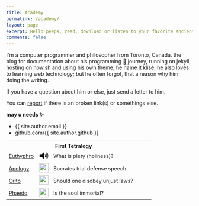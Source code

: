 ```yaml
---
title: Academy 
permalink: /academy/
layout: page
excerpt: Hello peeps, read, download or listen to your favorite ancient Greek philosophers or tragedian. The works are from Gutenberg Press.
comments: false
---
```


I'm a computer programmer and philosopher from Toronto, Canada. the blog for documentation about his programming 🎒 journey, running on jekyll, hosting on [now.sh](http://now.sh) and using his own theme, he name it <a href="https://github.com/piharpi/jekyll-klise" target="_blank" rel="noopener">klisé</a>, he also loves to learning web technology; but he often forgot, that a reason why him doing the writing.

If you have a question about him or else, just send a letter to him.

You can [report](http://github.com/piharpi/jekyll-klise/issues/new) if there is an broken link(s) or somethings else.

**may u needs ✨**

- {{ site.author.email }}
- github.com/{{ site.author.github }}

<table>
    <tr><th colspan="4">First Tetralogy</th></tr>
    <tr>
      <td><a href="{{ site.baseurl }}/academy/plato/euthyphro">Euthyphro</a></td>
      <td><a href="https://librivox.org/euthyphro-by-plato/"><img style="margin:0px;" src="/assets/img/speaker.png" height="25px" width="25px" /></a></td>
      <td>What is piety (holiness)?</td>
      <td></td>
      <td></td>
      <td></td>
      <!-- <td><a href=""><img src="{{ site.baseurl }}/images/pdf.png" height="25px" width="25px" /></a></td> -->
    </tr>
    <tr>
      <td><a href="{{ site.baseurl }}/academy/plato/apology">Apology</a></td>
      <td><a href="https://librivox.org/apology-by-plato/"><img style="margin:0px" src="{{ site.baseurl }}/assets/img/speaker.png" height="25px" width="25px" /></a></td>
      <td>Socrates trial defense speech</td>
      <td></td>
      <td></td>
      <td></td>
    </tr>
    <tr>
      <td><a href="{{ site.baseurl }}/academy/plato/crito">Crito</a></td>
      <td><a href="https://librivox.org/short-nonfiction-collection-vol-024-by-various/"><img style="margin:0px" src="{{ site.baseurl }}/images/speaker.png" height="25px" width="25px" /></a></td>
      <td>Should one disobey unjust laws?</td>
      <td></td>
      <td></td>
      <td></td>
    </tr>
    <tr>
      <td><a href="{{ site.baseurl }}/academy/plato/phaedo">Phaedo</a></td>
      <td><a href="https://librivox.org/phaedo-by-plato/"><img style="margin:0px" src="{{ site.baseurl }}/images/speaker.png" height="25px" width="25px" /></a></td>
      <td>Is the soul immortal?</td>
      <td></td>
      <td></td>
      <td></td>
      <!-- https://iep.utm.edu/phaedo/ -->
    </tr>



</table>
